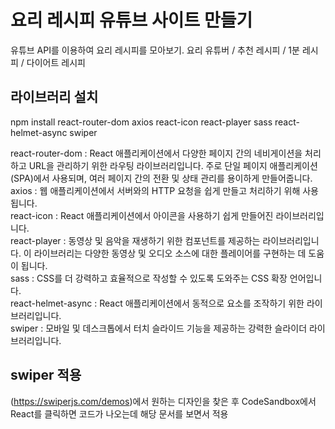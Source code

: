# 요리 레시피 유튜브 사이트 만들기
유튜브 API를 이용하여 요리 레시피를 모아보기.
요리 유튜버 / 추천 레시피 / 1분 레시피 / 다이어트 레시피

## 라이브러리 설치
npm install react-router-dom axios react-icon react-player sass react-helmet-async swiper <br>

react-router-dom : React 애플리케이션에서 다양한 페이지 간의 네비게이션을 처리하고 URL을 관리하기 위한 라우팅 라이브러리입니다. 주로 단일 페이지 애플리케이션 (SPA)에서 사용되며, 여러 페이지 간의 전환 및 상태 관리를 용이하게 만들어줍니다.<br>
axios : 웹 애플리케이션에서 서버와의 HTTP 요청을 쉽게 만들고 처리하기 위해 사용됩니다.<br>
react-icon : React 애플리케이션에서 아이콘을 사용하기 쉽게 만들어진 라이브러리입니다.<br>
react-player : 동영상 및 음악을 재생하기 위한 컴포넌트를 제공하는 라이브러리입니다. 이 라이브러리는 다양한 동영상 및 오디오 소스에 대한 플레이어를 구현하는 데 도움이 됩니다.<br>
sass : CSS를 더 강력하고 효율적으로 작성할 수 있도록 도와주는 CSS 확장 언어입니다.<br>
react-helmet-async :  React 애플리케이션에서 동적으로 <head> 요소를 조작하기 위한 라이브러리입니다. <br>
swiper : 모바일 및 데스크톱에서 터치 슬라이드 기능을 제공하는 강력한 슬라이더 라이브러리입니다.

## swiper 적용
(https://swiperjs.com/demos)에서 원하는 디자인을 찾은 후
CodeSandbox에서 React를 클릭하면 코드가 나오는데 해당 문서를 보면서 적용
